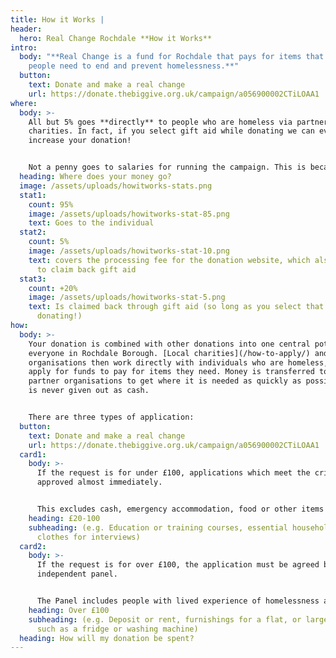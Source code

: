 ```yaml
---
title: How it Works |
header:
  hero: Real Change Rochdale **How it Works**
intro:
  body: "**Real Change is a fund for Rochdale that pays for items that local
    people need to end and prevent homelessness.**"
  button:
    text: Donate and make a real change
    url: https://donate.thebiggive.org.uk/campaign/a056900002CTiLOAA1
where:
  body: >-
    All but 5% goes **directly** to people who are homeless via partner
    charities. In fact, if you select gift aid while donating we can even
    increase your donation! 


    Not a penny goes to salaries for running the campaign. This is because Real Change partners have committed the time and energy of their staff to help run the campaign for free.
  heading: Where does your money go?
  image: /assets/uploads/howitworks-stats.png
  stat1:
    count: 95%
    image: /assets/uploads/howitworks-stat-85.png
    text: Goes to the individual
  stat2:
    count: 5%
    image: /assets/uploads/howitworks-stat-10.png
    text: covers the processing fee for the donation website, which also allows us
      to claim back gift aid
  stat3:
    count: +20%
    image: /assets/uploads/howitworks-stat-5.png
    text: Is claimed back through gift aid (so long as you select that option when
      donating!)
how:
  body: >-
    Your donation is combined with other donations into one central pot for
    everyone in Rochdale Borough. [Local charities](/how-to-apply/) and
    organisations then work directly with individuals who are homeless, and
    apply for funds to pay for items they need. Money is transferred to the
    partner organisations to get where it is needed as quickly as possible, but
    is never given out as cash. 


    There are three types of application:
  button:
    text: Donate and make a real change
    url: https://donate.thebiggive.org.uk/campaign/a056900002CTiLOAA1
  card1:
    body: >-
      If the request is for under £100, applications which meet the criteria are
      approved almost immediately.


      This excludes cash, emergency accommodation, food or other items which are available for free elsewhere.
    heading: £20-100
    subheading: (e.g. Education or training courses, essential household items,
      clothes for interviews)
  card2:
    body: >-
      If the request is for over £100, the application must be agreed by an
      independent panel.


      The Panel includes people with lived experience of homelessness alongside representatives of support groups and accomodation providers.
    heading: Over £100
    subheading: (e.g. Deposit or rent, furnishings for a flat, or larger white goods
      such as a fridge or washing machine)
  heading: How will my donation be spent?
---
```

